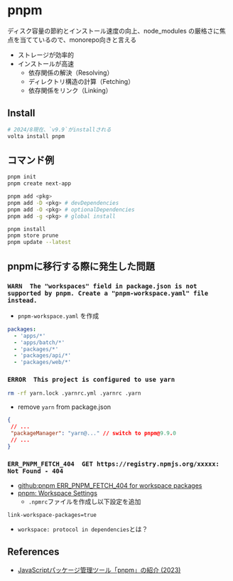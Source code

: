# pnpm

ディスク容量の節約とインストール速度の向上、node_modules の厳格さに焦点を当てているので、monorepo向きと言える

- ストレージが効率的
- インストールが高速
  - 依存関係の解決（Resolving）
  - ディレクトリ構造の計算（Fetching）
  - 依存関係をリンク（Linking）

## Install

```sh
# 2024/8現在、`v9.9`がinstallされる
volta install pnpm
```

## コマンド例

```sh
pnpm init
pnpm create next-app

pnpm add <pkg>
pnpm add -D <pkg> # devDependencies
pnpm add -O <pkg> # optionalDependencies
pnpm add -g <pkg> # global install

pnpm install
pnpm store prune
pnpm update --latest
```

## pnpmに移行する際に発生した問題

### `WARN  The "workspaces" field in package.json is not supported by pnpm. Create a "pnpm-workspace.yaml" file instead.`

- `pnpm-workspace.yaml` を作成

```yaml
packages:
  - 'apps/*'
  - 'apps/batch/*'
  - 'packages/*'
  - 'packages/api/*'
  - 'packages/web/*'
```

### `ERROR  This project is configured to use yarn`

```sh
rm -rf yarn.lock .yarnrc.yml .yarnrc .yarn
```

- remove `yarn` from package.json
```json
{
 // ...
 "packageManager": "yarn@..." // switch to pnpm@9.9.0
 // ...
}
```

### `ERR_PNPM_FETCH_404  GET https://registry.npmjs.org/xxxxx: Not Found - 404`

- [github:pnpm ERR_PNPM_FETCH_404 for workspace packages](https://github.com/pnpm/pnpm/issues/8036)
- [pnpm: Workspace Settings](https://pnpm.io/npmrc#workspace-settings)
  - `.npmrc`ファイルを作成し以下設定を追加

```
link-workspace-packages=true
```

- `workspace: protocol in dependencies`とは？

## References

- [JavaScriptパッケージ管理ツール「pnpm」の紹介 (2023)](https://zenn.dev/cloud_ace/articles/articlejs-package-manager-pnpm)